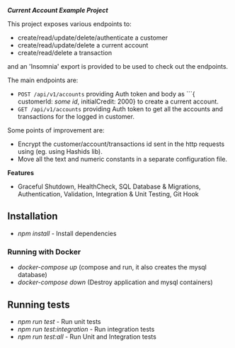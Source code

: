 **_Current Account Example Project_**

This project exposes various endpoints to:

- create/read/update/delete/authenticate a customer
- create/read/update/delete a current account
- create/read/delete a transaction

and an 'Insomnia' export is provided to be used to check out the endpoints.

The main endpoints are:

- `POST /api/v1/accounts` providing Auth token and body as ```{ customerId: _some id_, initialCredit: 2000} to create a current account.
- `GET /api/v1/accounts` providing Auth token to get all the accounts and transactions for the logged in customer.

Some points of improvement are:

- Encrypt the customer/account/transactions id sent in the http requests using (eg. using Hashids lib).
- Move all the text and numeric constants in a separate configuration file.

**Features**

- Graceful Shutdown, HealthCheck, SQL Database & Migrations, Authentication, Validation, Integration & Unit Testing, Git Hook

## Installation

- _npm install_ - Install dependencies

### Running with Docker

- _docker-compose up_ (compose and run, it also creates the mysql database)
- _docker-compose down_ (Destroy application and mysql containers)

## Running tests

- _npm run test_ - Run unit tests
- _npm run test:integration_ - Run integration tests
- _npm run test:all_ - Run Unit and Integration tests
